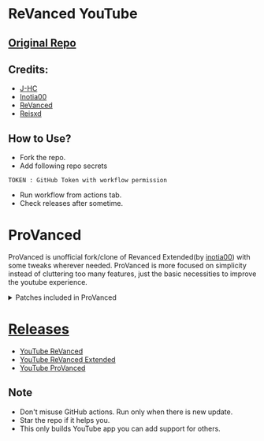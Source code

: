 # ReVanced YouTube

## [Original Repo](https://github.com/j-hc/revanced-magisk-module)

## Credits:  
* [J-HC](https://github.com/j-hc)
* [Inotia00](https://github.com/inotia00)
* [ReVanced](https://github.com/revanced)
* [Reisxd](https://github.com/reisxd)

## How to Use?
* Fork the repo.
* Add following repo secrets
```
TOKEN : GitHub Token with workflow permission
```
* Run workflow from actions tab.
* Check releases after sometime.

# ProVanced
ProVanced is unofficial fork/clone of Revanced Extended(by [inotia00](https://github.com/inotia00/ReVanced_Extended)) with some tweaks wherever needed. ProVanced is more focused on simplicity instead of cluttering too many features, just the basic necessities to improve the youtube experience.

<details>
<summary>Patches included in ProVanced</summary> 

  |  Patch |  Description | 
  |:--------:|:---------------------:| 
  | `change-homepage` | Change home page to subscription feed. | 
  | `custom-double-tap-length` | Add 'double-tap to seek' value. | 
  | `custom-video-speed` | Adds more video speed options. | 
  | `default-video-quality` | Adds ability to set default video quality settings. | 
  | `default-video-speed` | Adds ability to set default video speed settings. | 
  | `disable-haptic-feedback` | Disable haptic feedback when swiping. | 
  | `disable-hdr-video` | Disable HDR video. | 
  | `disable-quic-protocol` | Disable CronetEngine's QUIC protocol. | 
  | `disable-startup-shorts-player` | Disables playing YouTube Shorts when launching YouTube. | 
  | `enable-minimized-playback` | Enables minimized and background playback. | 
  | `enable-old-quality-layout` | Enables the original quality flyout menu. | 
  | `enable-open-links-directly` | Skips over redirection URLs to external links. | 
  | `enable-seekbar-tapping` | Enables tap-to-seek on the seekbar of the video player. | 
  | `force-premium-heading` | Forces premium heading on the home screen. | 
  | `hide-auto-player-popup-panels` | Hide automatic popup panels (playlist or live chat) on video player. | 
  | `hide-autoplay-button` | Hides the autoplay button in the video player. | 
  | `hide-button-container` | Adds the options to hide action buttons under a video. | 
  | `hide-captions-button` | Hides the captions button in the video player. | 
  | `hide-cast-button` | Hides the cast button in the video player. | 
  | `hide-channel-watermark` | Hides creator's watermarks on videos. | 
  | `hide-crowdfunding-box` | Hides the crowdfunding box. | 
  | `hide-fullscreen-panels` | Hides video description and comments panel in fullscreen view. | 
  | `hide-general-ads` | Removes general ads. | 
  | `hide-info-cards` | Hides info-cards in videos. | 
  | `hide-mix-playlists` | Removes mix playlists from home feed and video player. | 
  | `hide-navigation-buttons` | Adds options to hide or change navigation buttons. | 
  | `hide-video-ads` | Removes ads in the video player. | 
  | `microg-support` | Allows ProVanced to run without root with MicroG. | 
  | `optimize-resource` | Removes duplicate resources from YouTube. | 
  | `protobuf-spoof` | Spoofs the protobuf to prevent playback issues. | 
  | `return-youtube-dislike` | Shows the dislikes using Return YouTube Dislike API. | 
  | `sponsorblock` | Integrates SponsorBlock which allows skipping video segments. | 
  | `swipe-controls` | Adds volume and brightness swipe controls. | 
  | `theme` | Applies amoled theme. | 
  | `translations` | Add translations for YouTube. |
</details>

# [Releases](https://github.com/rahulkhatri137/revanced-yt-builder/releases)
* [YouTube ReVanced](https://github.com/revanced/)
* [YouTube ReVanced Extended](https://github.com/inotia00/revanced-extended/)
* [YouTube ProVanced](https://github.com/rahulkhatri137/revanced-yt-builder#ProVanced)

## Note
* Don't misuse GitHub actions. Run only when there is new update.
* Star the repo if it helps you.
* This only builds YouTube app you can add support for others.
